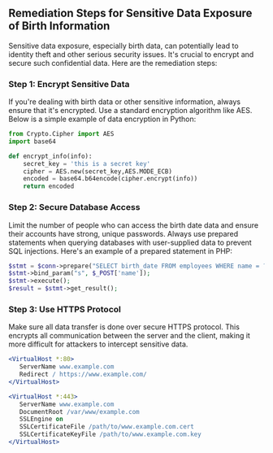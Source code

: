 

## Remediation Steps for Sensitive Data Exposure of Birth Information

Sensitive data exposure, especially birth data, can potentially lead to identity theft and other serious security issues. It's crucial to encrypt and secure such confidential data. Here are the remediation steps:

### Step 1: Encrypt Sensitive Data

If you're dealing with birth data or other sensitive information, always ensure that it's encrypted. Use a standard encryption algorithm like AES. Below is a simple example of data encryption in Python:

```python
from Crypto.Cipher import AES
import base64

def encrypt_info(info):
    secret_key = 'this is a secret key' 
    cipher = AES.new(secret_key,AES.MODE_ECB) 
    encoded = base64.b64encode(cipher.encrypt(info)) 
    return encoded
```

### Step 2: Secure Database Access

Limit the number of people who can access the birth date data and ensure their accounts have strong, unique passwords. Always use prepared statements when querying databases with user-supplied data to prevent SQL injections. Here's an example of a prepared statement in PHP:

```php
$stmt = $conn->prepare("SELECT birth_date FROM employees WHERE name = ?");
$stmt->bind_param("s", $_POST['name']); 
$stmt->execute();
$result = $stmt->get_result();
```

### Step 3: Use HTTPS Protocol

Make sure all data transfer is done over secure HTTPS protocol. This encrypts all communication between the server and the client, making it more difficult for attackers to intercept sensitive data.

```apache
<VirtualHost *:80>
   ServerName www.example.com
   Redirect / https://www.example.com/
</VirtualHost>

<VirtualHost *:443>
   ServerName www.example.com
   DocumentRoot /var/www/example.com
   SSLEngine on
   SSLCertificateFile /path/to/www.example.com.cert
   SSLCertificateKeyFile /path/to/www.example.com.key
</VirtualHost>
```
